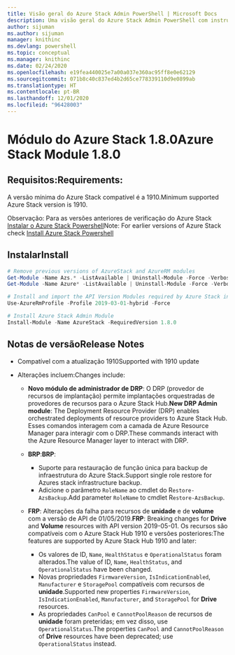 ```yaml
---
title: Visão geral do Azure Stack Admin PowerShell | Microsoft Docs
description: Uma visão geral do Azure Stack Admin PowerShell com instruções de instalação e configuração.
author: sijuman
ms.author: sijuman
manager: knithinc
ms.devlang: powershell
ms.topic: conceptual
ms.manager: knithinc
ms.date: 02/24/2020
ms.openlocfilehash: e19fea440025e7a00a037e360ac95ff8e0e62129
ms.sourcegitcommit: 071b8c40c837ed4b2d65ce778339110d9e0899ab
ms.translationtype: HT
ms.contentlocale: pt-BR
ms.lasthandoff: 12/01/2020
ms.locfileid: "96428003"
---
```

# <a name="azure-stack-module-180"></a><span data-ttu-id="e5185-103">Módulo do Azure Stack 1.8.0</span><span class="sxs-lookup"><span data-stu-id="e5185-103">Azure Stack Module 1.8.0</span></span>

## <a name="requirements"></a><span data-ttu-id="e5185-104">Requisitos:</span><span class="sxs-lookup"><span data-stu-id="e5185-104">Requirements:</span></span>

<span data-ttu-id="e5185-105">A versão mínima do Azure Stack compatível é a 1910.</span><span class="sxs-lookup"><span data-stu-id="e5185-105">Minimum supported Azure Stack version is 1910.</span></span>

<span data-ttu-id="e5185-106">Observação: Para as versões anteriores de verificação do Azure Stack [Instalar o Azure Stack Powershell](/azure/azure-stack/azure-stack-powershell-install#install-azure-stack-powershell)</span><span class="sxs-lookup"><span data-stu-id="e5185-106">Note: For earlier versions of Azure Stack check [Install Azure Stack Powershell](/azure/azure-stack/azure-stack-powershell-install#install-azure-stack-powershell)</span></span>

## <a name="install"></a><span data-ttu-id="e5185-107">Instalar</span><span class="sxs-lookup"><span data-stu-id="e5185-107">Install</span></span>

```powershell
# Remove previous versions of AzureStack and AzureRM modules
Get-Module -Name Azs.* -ListAvailable | Uninstall-Module -Force -Verbose
Get-Module -Name Azure* -ListAvailable | Uninstall-Module -Force -Verbose

# Install and import the API Version Modules required by Azure Stack into the current PowerShell session.
Use-AzureRmProfile -Profile 2019-03-01-hybrid -Force

# Install Azure Stack Admin Module
Install-Module -Name AzureStack -RequiredVersion 1.8.0
```

## <a name="release-notes"></a><span data-ttu-id="e5185-108">Notas de versão</span><span class="sxs-lookup"><span data-stu-id="e5185-108">Release Notes</span></span>

* <span data-ttu-id="e5185-109">Compatível com a atualização 1910</span><span class="sxs-lookup"><span data-stu-id="e5185-109">Supported with 1910 update</span></span>
* <span data-ttu-id="e5185-110">Alterações incluem:</span><span class="sxs-lookup"><span data-stu-id="e5185-110">Changes include:</span></span>

    - <span data-ttu-id="e5185-111">**Novo módulo de administrador de DRP**: O DRP (provedor de recursos de implantação) permite implantações orquestradas de provedores de recursos para o Azure Stack Hub.</span><span class="sxs-lookup"><span data-stu-id="e5185-111">**New DRP Admin module**: The Deployment Resource Provider (DRP) enables orchestrated deployments of resource providers to Azure Stack Hub.</span></span> <span data-ttu-id="e5185-112">Esses comandos interagem com a camada de Azure Resource Manager para interagir com o DRP.</span><span class="sxs-lookup"><span data-stu-id="e5185-112">These commands interact with the Azure Resource Manager layer to interact with DRP.</span></span>

    - <span data-ttu-id="e5185-113">**BRP**:</span><span class="sxs-lookup"><span data-stu-id="e5185-113">**BRP**:</span></span>
        - <span data-ttu-id="e5185-114">Suporte para restauração de função única para backup de infraestrutura do Azure Stack.</span><span class="sxs-lookup"><span data-stu-id="e5185-114">Support single role restore for Azures stack infrastructure backup.</span></span>
        - <span data-ttu-id="e5185-115">Adicione o parâmetro `RoleName` ao cmdlet do R`estore-AzsBackup`.</span><span class="sxs-lookup"><span data-stu-id="e5185-115">Add parameter `RoleName` to cmdlet R`estore-AzsBackup`.</span></span>

    - <span data-ttu-id="e5185-116">**FRP**: Alterações da falha para recursos de **unidade** e de **volume** com a versão de API de 01/05/2019.</span><span class="sxs-lookup"><span data-stu-id="e5185-116">**FRP**: Breaking changes for **Drive** and **Volume** resources with API version 2019-05-01.</span></span> <span data-ttu-id="e5185-117">Os recursos são compatíveis com o Azure Stack Hub 1910 e versões posteriores:</span><span class="sxs-lookup"><span data-stu-id="e5185-117">The features are supported by Azure Stack Hub 1910 and later:</span></span>
        - <span data-ttu-id="e5185-118">Os valores de ID, `Name`, `HealthStatus` e `OperationalStatus` foram alterados.</span><span class="sxs-lookup"><span data-stu-id="e5185-118">The value of ID, `Name`, `HealthStatus`, and `OperationalStatus` have been changed.</span></span>
        - <span data-ttu-id="e5185-119">Novas propriedades `FirmwareVersion`, `IsIndicationEnabled`, `Manufacturer` e `StoragePool` compatíveis com recursos de **unidade**.</span><span class="sxs-lookup"><span data-stu-id="e5185-119">Supported new properties `FirmwareVersion`, `IsIndicationEnabled`, `Manufacturer`, and `StoragePool` for **Drive** resources.</span></span>
        - <span data-ttu-id="e5185-120">As propriedades `CanPool` e `CannotPoolReason` de recursos de **unidade** foram preteridas; em vez disso, use `OperationalStatus`.</span><span class="sxs-lookup"><span data-stu-id="e5185-120">The properties `CanPool` and `CannotPoolReason` of **Drive** resources have been deprecated; use `OperationalStatus` instead.</span></span>